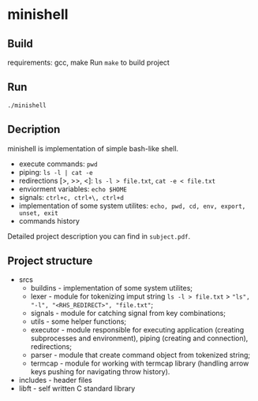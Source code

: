 # minishell

## Build
requirements: gcc, make
Run `make` to build project

## Run
```
./minishell
```

## Decription
minishell is implementation of simple bash-like shell.

* execute commands: `pwd`
* piping: `ls -l | cat -e`
* redirections [>, >>, <]: `ls -l > file.txt`, `cat -e < file.txt`
* enviorment variables: `echo $HOME`
* signals: `ctrl+c, ctrl+\, ctrl+d`
* implementation of some system utilites: `echo, pwd, cd, env, export, unset, exit`
* commands history

Detailed project description you can find in `subject.pdf`.

## Project structure
* srcs
  * buildins - implementation of some system utilites;
  * lexer - module for tokenizing imput string `ls -l > file.txt` > `"ls", "-l", "<RHS_REDIRECT>", "file.txt"`;
  * signals - module for catching signal from key combinations;
  * utils - some helper functions;
  * executor - module responsible for executing application (creating subprocesses and environment), piping (creating and connection), redirections;
  * parser - module that create command object from tokenized string;
  * termcap - module for working with termcap library (handling arrow keys pushing for navigating throw history).
* includes - header files
* libft - self written C standard library
